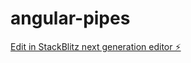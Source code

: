 # angular-pipes

[Edit in StackBlitz next generation editor ⚡️](https://stackblitz.com/~/github.com/Saipavan1612/angular-pipes)